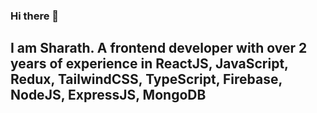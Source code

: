 ### Hi there 👋

## I am Sharath. A frontend developer with over 2 years of experience in ReactJS, JavaScript, Redux, TailwindCSS, TypeScript, Firebase, NodeJS, ExpressJS, MongoDB
